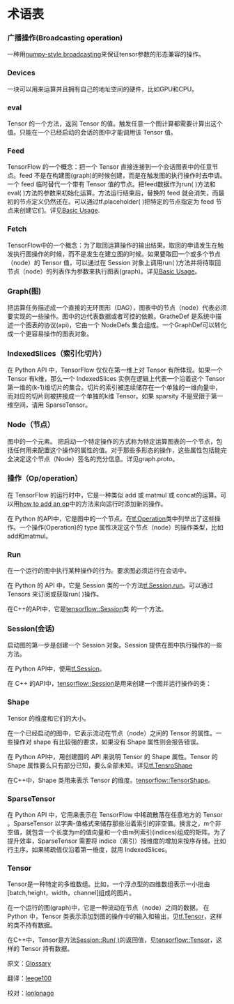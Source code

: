 # 术语表

### 广播操作(Broadcasting operation)

一种用[numpy-style broadcasting](http://docs.scipy.org/doc/numpy/user/basics.broadcasting.html)来保证tensor参数的形态兼容的操作。

### Devices

一块可以用来运算并且拥有自己的地址空间的硬件，比如GPU和CPU。

### eval

Tensor 的一个方法，返回 Tensor 的值。触发任意一个图计算都需要计算出这个值。只能在一个已经启动的会话的图中才能调用该 Tensor 值。

### Feed

TensorFlow 的一个概念：把一个 Tensor 直接连接到一个会话图表中的任意节点。feed 不是在构建图(graph)的时候创建，而是在触发图的执行操作时去申请。一个 feed 临时替代一个带有 Tensor 值的节点。把feed数据作为run( )方法和eval( )方法的参数来初始化运算。方法运行结束后，替换的 feed 就会消失，而最初的节点定义仍然还在。可以通过tf.placeholder( )把特定的节点指定为 feed 节点来创建它们。详见[Basic Usage](https://github.com/jikexueyuanwiki/tensorflow-zh/blob/master/SOURCE/get_started/basic_usage.md).

### Fetch

TensorFlow中的一个概念：为了取回运算操作的输出结果。取回的申请发生在触发执行图操作的时候，而不是发生在建立图的时候。如果要取回一个或多个节点（node）的 Tensor 值，可以通过在 Session 对象上调用run( )方法并将待取回节点（node）的列表作为参数来执行图表(graph)。详见[Basic Usage](https://github.com/jikexueyuanwiki/tensorflow-zh/blob/master/SOURCE/get_started/basic_usage.md)。

### Graph(图)

把运算任务描述成一个直接的无环图形（DAG），图表中的节点（node）代表必须要实现的一些操作。图中的边代表数据或者可控的依赖。GratheDef 是系统中描述一个图表的协议(api)，它由一个 NodeDefs 集合组成。一个GraphDef可以转化成一个更容易操作的图表对象。

### IndexedSlices（索引化切片）

在 Python API 中，TensorFlow 仅仅在第一维上对 Tensor 有所体现。如果一个 Tensor 有k维，那么一个 IndexedSlices 实例在逻辑上代表一个沿着这个 Tensor 第一维的(k-1)维切片的集合。切片的索引被连续储存在一个单独的一维向量中，而对应的切片则被拼接成一个单独的k维 Tensor。如果 sparsity 不是受限于第一维空间，请用 
SparseTensor。

### Node（节点）

图中的一个元素。
把启动一个特定操作的方式称为特定运算图表的一个节点，包括任何用来配置这个操作的属性的值。对于那些多形态的操作，这些属性包括能完全决定这个节点（Node）签名的充分信息。详见graph.proto。

### 操作（Op/operation）

在 TensorFlow 的运行时中，它是一种类似 add 或 matmul 或 concat的运算。可以用[how to add an op](https://github.com/jikexueyuanwiki/tensorflow-zh/blob/master/SOURCE/how_tos/adding_an_op/index.md)中的方法来向运行时添加新的操作。

在 Python 的API中，它是图中的一个节点。在[tf.Operation](https://github.com/jikexueyuanwiki/tensorflow-zh/blob/master/SOURCE/api_docs/python/framework.md#Operation)类中列举出了这些操作。一个操作(Operation)的 type 属性决定这个节点（node）的操作类型，比如add和matmul。

### Run

在一个运行的图中执行某种操作的行为。要求图必须运行在会话中。

在 Python 的 API 中，它是 Session 类的一个方法[tf.Session.run](https://github.com/jikexueyuanwiki/tensorflow-zh/blob/master/SOURCE/api_docs/python/client.md#Session)。可以通过 Tensors 来订阅或获取run( )操作。

在C++的API中，它是[tensorflow::Session](https://github.com/jikexueyuanwiki/tensorflow-zh/blob/master/SOURCE/api_docs/python/client.md#Session)类
的一个方法。

### Session(会话)

启动图的第一步是创建一个 Session 对象。Session 提供在图中执行操作的一些方法。

在 Python API中，使用[tf.Session](https://github.com/jikexueyuanwiki/tensorflow-zh/blob/master/SOURCE/api_docs/python/client.md#Session)。

在 C++ 的API中，[tensorflow::Session](https://github.com/jikexueyuanwiki/tensorflow-zh/blob/master/SOURCE/api_docs/cc/ClassSession.md)是用来创建一个图并运行操作的类：

### Shape

Tensor 的维度和它们的大小。

在一个已经启动的图中，它表示流动在节点（node）之间的 Tensor 的属性。一些操作对 shape 有比较强的要求，如果没有 Shape 属性则会报告错误。

在 Python API中，用创建图的 API 来说明 Tensor 的 Shape 属性。Tensor 的Shape 属性要么只有部分已知，要么全部未知。详见[tf.TensroShape](https://github.com/jikexueyuanwiki/tensorflow-zh/blob/master/SOURCE/api_docs/python/framework.md#TensorShape)

在C++中，Shape 类用来表示 Tensor 的维度。[tensorflow::TensorShape](https://github.com/jikexueyuanwiki/tensorflow-zh/blob/master/SOURCE/api_docs/cc/ClassTensorShape.md)。

### SparseTensor

在 Python API 中，它用来表示在 TensorFlow 中稀疏散落在任意地方的 Tensor 。SparseTensor 以字典-值格式来储存那些沿着索引的非空值。换言之，m个非空值，就包含一个长度为m的值向量和一个由m列索引(indices)组成的矩阵。为了提升效率，SparseTensor 需要将 indice（索引）按维度的增加来按序存储，比如行主序。如果稀疏值仅沿着第一维度，就用 IndexedSlices。

### Tensor

Tensor是一种特定的多维数组。比如，一个浮点型的四维数组表示一小批由[batch,height，width，channel]组成的图片。

在一个运行的图(graph)中，它是一种流动在节点（node）之间的数据。
在 Python 中，Tensor 类表示添加到图的操作中的输入和输出，见[tf.Tensor](https://github.com/jikexueyuanwiki/tensorflow-zh/blob/master/SOURCE/api_docs/python/framework.md#Tensor)，这样的类不持有数据。

在C++中，Tensor是方法[Session::Run( )](https://github.com/jikexueyuanwiki/tensorflow-zh/blob/master/SOURCE/api_docs/cc/ClassSession.md)的返回值，见[tensorflow::Tensor](https://github.com/jikexueyuanwiki/tensorflow-zh/blob/master/SOURCE/api_docs/cc/ClassTensor.md)，这样的 Tensor 持有数据。

原文：[Glossary](https://github.com/tensorflow/tensorflow/blob/master/tensorflow/g3doc/resources/glossary.md) 

翻译：[leege100](https://github.com/leege100)

校对：[lonlonago]( https://github.com/lonlonago)